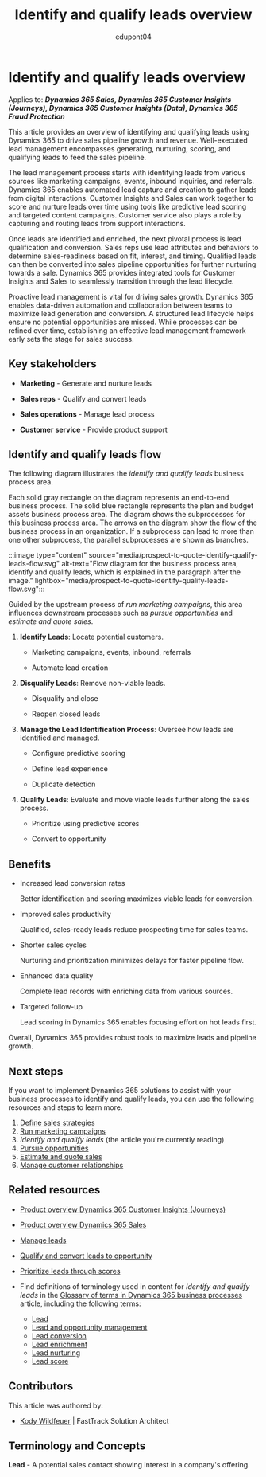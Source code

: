 ﻿---
title:  Identify and qualify leads overview
description: Learn how you can use Dynamics 365 products to support the organization's business processes to identify and qualify leads.
ms.date: 10/31/2023
ms.topic: conceptual
author: edupont04
ms.author: kowildfe
---

# Identify and qualify leads overview

Applies to: ***Dynamics 365 Sales, Dynamics 365 Customer Insights (Journeys), Dynamics 365 Customer Insights (Data), Dynamics 365 Fraud Protection***

This article provides an overview of identifying and qualifying leads using Dynamics 365 to drive sales pipeline growth and revenue. Well-executed lead management encompasses generating, nurturing, scoring, and qualifying leads to feed the sales pipeline.

The lead management process starts with identifying leads from various sources like marketing campaigns, events, inbound inquiries, and referrals. Dynamics 365 enables automated lead capture and creation to gather leads from digital interactions. Customer Insights and Sales can work together to score and nurture leads over time using tools like predictive lead scoring and targeted content campaigns. Customer service also plays a role by capturing and routing leads from support interactions.

Once leads are identified and enriched, the next pivotal process is lead qualification and conversion. Sales reps use lead attributes and behaviors to determine sales-readiness based on fit, interest, and timing. Qualified leads can then be converted into sales pipeline opportunities for further nurturing towards a sale. Dynamics 365 provides integrated tools for Customer Insights and Sales to seamlessly transition through the lead lifecycle.

Proactive lead management is vital for driving sales growth. Dynamics 365 enables data-driven automation and collaboration between teams to maximize lead generation and conversion. A structured lead lifecycle helps ensure no potential opportunities are missed. While processes can be refined over time, establishing an effective lead management framework early sets the stage for sales success.

## Key stakeholders

- **Marketing** - Generate and nurture leads

- **Sales reps** - Qualify and convert leads

- **Sales operations** - Manage lead process

- **Customer service** - Provide product support

## Identify and qualify leads flow 

The following diagram illustrates the *identify and qualify leads* business process area.

Each solid gray rectangle on the diagram represents an end-to-end business process. The solid blue rectangle represents the plan and budget assets business process area. The diagram shows the subprocesses for this business process area. The arrows on the diagram show the flow of the business process in an organization. If a subprocess can lead to more than one other subprocess, the parallel subprocesses are shown as branches.

:::image type="content" source="media/prospect-to-quote-identify-qualify-leads-flow.svg" alt-text="Flow diagram for the business process area, identify and qualify leads, which is explained in the paragraph after the image." lightbox="media/prospect-to-quote-identify-qualify-leads-flow.svg":::

Guided by the upstream process of *run marketing campaigns*, this area influences downstream processes such as *pursue opportunities* and *estimate and quote sales*.

1. **Identify Leads**: Locate potential customers.

    - Marketing campaigns, events, inbound, referrals

    - Automate lead creation

2. **Disqualify Leads**: Remove non-viable leads.

    - Disqualify and close

    - Reopen closed leads

3. **Manage the Lead Identification Process**: Oversee how leads are identified and managed.

    - Configure predictive scoring

    - Define lead experience

    - Duplicate detection

4. **Qualify Leads**: Evaluate and move viable leads further along the sales process.

    - Prioritize using predictive scores

    - Convert to opportunity

## Benefits 

- Increased lead conversion rates

  Better identification and scoring maximizes viable leads for conversion.

- Improved sales productivity

  Qualified, sales-ready leads reduce prospecting time for sales teams.

- Shorter sales cycles

  Nurturing and prioritization minimizes delays for faster pipeline flow.

- Enhanced data quality

  Complete lead records with enriching data from various sources.

- Targeted follow-up

  Lead scoring in Dynamics 365 enables focusing effort on hot leads first.

Overall, Dynamics 365 provides robust tools to maximize leads and pipeline growth.

## Next steps 

If you want to implement Dynamics 365 solutions to assist with your business processes to identify and qualify leads, you can use the following resources and steps to learn more.  

1. [Define sales strategies](prospect-to-quote-define-sales-strategy-overview.md)  
2. [Run marketing campaigns](prospect-to-quote-run-marketing-campaigns-overview.md)  
3. *Identify and qualify leads*  (the article you're currently reading)     
4. [Pursue opportunities](prospect-to-quote-pursue-opportunities-overview.md)  
5. [Estimate and quote sales](prospect-to-quote-estimate-quote-sales-overview.md)  
6. [Manage customer relationships](prospect-to-quote-manage-customer-relationships.md)  

## Related resources

- [Product overview Dynamics 365 Customer Insights (Journeys)](https://dynamics.microsoft.com/marketing)  
- [Product overview Dynamics 365 Sales](https://dynamics.microsoft.com/sales)  
- [Manage leads](/dynamics365/sales/lead-management-overview)  
- [Qualify and convert leads to opportunity](/dynamics365/sales/qualify-lead-convert-opportunity-sales)  
- [Prioritize leads through scores](/dynamics365/sales/work-predictive-lead-scoring)  

- Find definitions of terminology used in content for *Identify and qualify leads* in the [Glossary of terms in Dynamics 365 business processes](glossary.md) article, including the following terms:

  - [Lead](glossary.md#lead)  
  - [Lead and opportunity management](glossary.md#lead-and-opportunity-management)  
  - [Lead conversion](glossary.md#lead-conversion)  
  - [Lead enrichment](glossary.md#lead-enrichment)  
  - [Lead nurturing](glossary.md#lead-nurturing)  
  - [Lead score](glossary.md#lead-score)  

<!-- ## Tags

*Products:* Dynamics 365 Customer Insights (Journeys), Dynamics 365 Sales

*Industries:* Manufacturing, Retail, Financial Services, Healthcare

*Roles:* Sales Manager, Sales Rep, Marketing Manager -->

## Contributors

This article was authored by:

- [Kody Wildfeuer]( https://www.linkedin.com/in/kody-wildfeuer/) \| FastTrack Solution Architect

## Terminology and Concepts

**Lead** - A potential sales contact showing interest in a company's offering.




